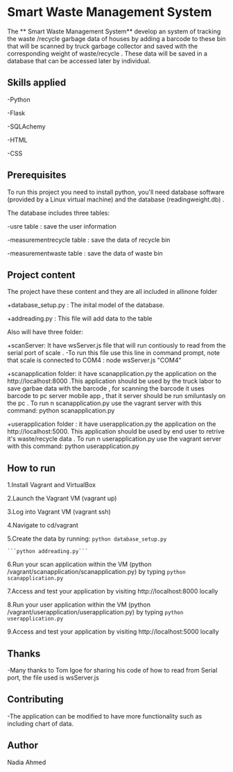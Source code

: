 # Smart Waste Management System
The ** Smart Waste Management System** develop an system of tracking the waste /recycle garbage data of houses by adding a barcode to these bin that will be scanned by truck garbage collector and saved with the corresponding weight of waste/recycle . These data will be saved in a database that can be accessed later by individual.

## Skills applied
 -Python

 -Flask

 -SQLAchemy

 -HTML
 
 -CSS
 
 


## Prerequisites
To run this project you need to install python, you'll need database software (provided by a Linux virtual machine) and the database (readingweight.db) .

The database includes three tables:

-usre table : save the user information

-measurementrecycle table : save the data of recycle bin

-measurementwaste table : save the data of waste bin

## Project content
The project have these content and they are all included in allinone folder

+database_setup.py : The inital model of  the database.

+addreading.py : This file will add data to the table 

Also will have three folder:

+scanServer: It have wsServer.js file that will run contiously to read from the
serial port of scale .
-To run this file use this line in command prompt, note that scale is connected to COM4 :
node wsServer.js "COM4"

+scanapplication folder: it have scanapplication.py the application
on the  http://localhost:8000 .This application should be used by the truck labor to save garbae data with the barcode , for scanning the barcode it uses 
barcode to pc server mobile app , that it server should be run smiluntasly on the pc . 
To run n scanapplication.py use the vagrant server with this command:
python scanapplication.py

+userapplication folder : it have userapplication.py the application
on the  http://localhost:5000. This application should be used by end user to retrive it's waste/recycle data .
To run n userapplication.py use the vagrant server with this command:
python userapplication.py

## How to run

1.Install Vagrant and VirtualBox

2.Launch the Vagrant VM (vagrant up)

3.Log into Vagrant VM (vagrant ssh)

4.Navigate to cd/vagrant

5.Create the data by running:
  ```python database_setup.py```

    ```python addreading.py```

6.Run your scan application within the VM (python /vagrant/scanapplication/scanapplication.py)
   by typing ```python scanapplication.py```

7.Access and test your application by visiting http://localhost:8000 locally

8.Run your user application within the VM (python /vagrant/userapplication/userapplication.py)
   by typing ```python userapplication.py```

9.Access and test your application by visiting http://localhost:5000 locally

## Thanks

-Many thanks to Tom Igoe for sharing his code of how to read from Serial port, the file used is wsServer.js

## Contributing

-The application can be modified to have more functionality such as
 including chart of data.

## Author
 Nadia Ahmed
